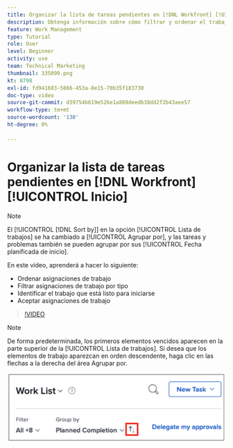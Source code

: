 ```yaml
---
title: Organizar la lista de tareas pendientes en [!DNL Workfront] [!UICONTROL Inicio]
description: Obtenga información sobre cómo filtrar y ordenar el trabajo asignado, identificar el trabajo que está listo para iniciarse y aceptar asignaciones de trabajo en [!DNL  Workfront].
feature: Work Management
type: Tutorial
role: User
level: Beginner
activity: use
team: Technical Marketing
thumbnail: 335099.png
kt: 8798
exl-id: fd941683-5866-453a-8e15-70b35f183730
doc-type: video
source-git-commit: d39754b619e526e1a869deedb38dd2f2b43aee57
workflow-type: tm+mt
source-wordcount: '130'
ht-degree: 0%

---
```


# Organizar la lista de tareas pendientes en [!DNL Workfront] [!UICONTROL Inicio]

>[!NOTE]
>
>El [!UICONTROL [!DNL Sort by]] en la opción [!UICONTROL Lista de trabajos] se ha cambiado a [!UICONTROL Agrupar por], y las tareas y problemas también se pueden agrupar por sus [!UICONTROL Fecha planificada de inicio].

En este vídeo, aprenderá a hacer lo siguiente:

* Ordenar asignaciones de trabajo
* Filtrar asignaciones de trabajo por tipo
* Identificar el trabajo que está listo para iniciarse
* Aceptar asignaciones de trabajo

>[!VIDEO](https://video.tv.adobe.com/v/335099/?quality=12)

>[!NOTE]
>
>De forma predeterminada, los primeros elementos vencidos aparecen en la parte superior de la [!UICONTROL Lista de trabajos]. Si desea que los elementos de trabajo aparezcan en orden descendente, haga clic en las flechas a la derecha del área Agrupar por.

![Imagen de una pantalla que muestra su lista de trabajos agrupada por fecha de vencimiento.](assets/work-list-arrows.png)
